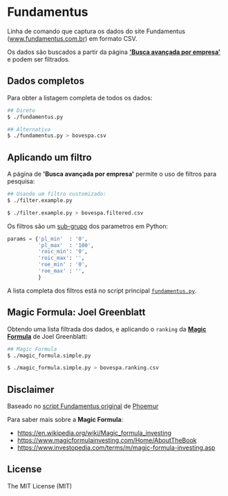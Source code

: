 # Fundamentus

Linha de comando que captura os dados do site Fundamentus (www.fundamentus.com.br) em formato CSV.

Os dados são buscados a partir da página [**'Busca avançada por empresa'**](http://www.fundamentus.com.br/resultado.php) e podem ser filtrados.


## Dados completos

Para obter a listagem completa de todos os dados:

```bash
## Direto
$ ./fundamentus.py

## Alternativa
$ ./fundamentus.py > bovespa.csv
```


## Aplicando um filtro

A página de **'Busca avançada por empresa'** permite o uso de filtros para pesquisa:

```bash
## Usando um filtro customizado:
$ ./filter.example.py

$ ./filter.example.py > bovespa.filtered.csv
```


Os filtros são um [sub-grupo](https://github.com/mv/fundamentus/blob/b7b1f47ac98e09955ca01470b4636d1c7578af4c/filter.example.py#L11) dos parametros em Python:

```python
params = {'pl_min'  : '0',
          'pl_max'  : '100',
          'roic_min': '0',
          'roic_max': '',
          'roe_min' : '0',
          'roe_max' : '',
          }
```

A lista completa dos filtros está no script principal [`fundamentus.py`](https://github.com/mv/fundamentus/blob/b7b1f47ac98e09955ca01470b4636d1c7578af4c/fundamentus.py#L16).


## Magic Formula: Joel Greenblatt

Obtendo uma lista filtrada dos dados, e aplicando o `ranking` da [**Magic Formula**](https://www.magicformulainvesting.com/Home/AboutTheBook) de Joel Greenblatt:

```bash
## Magic Formula
$ ./magic_formula.simple.py

$ ./magic_formula.simple.py > bovespa.ranking.csv
```



## Disclaimer

Baseado no [script Fundamentus original](https://github.com/phoemur/fundamentus) de [Phoemur](https://github.com/phoemur)

Para saber mais sobre a **Magic Formula**:
* https://en.wikipedia.org/wiki/Magic_formula_investing
* https://www.magicformulainvesting.com/Home/AboutTheBook
* https://www.investopedia.com/terms/m/magic-formula-investing.asp


## License

The MIT License (MIT)
